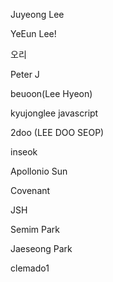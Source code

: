 Juyeong Lee

YeEun Lee!

오리

Peter J

beuoon(Lee Hyeon)

kyujonglee javascript

2doo (LEE DOO SEOP)

inseok

Apollonio Sun

Covenant

JSH

Semim Park

Jaeseong Park

clemado1


